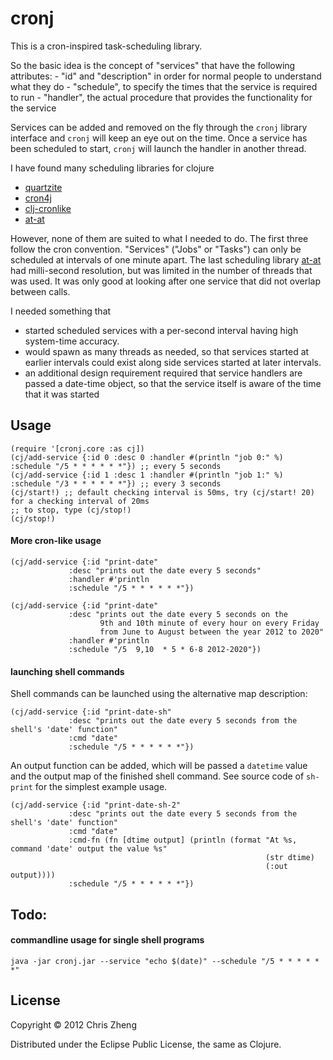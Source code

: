 # cronj

This is a cron-inspired task-scheduling library.

So the basic idea is the concept of "services" that have the following attributes:
      - "id" and "description" in order for normal people to understand what they do
      - "schedule", to specify the times that the service is required to run
      - "handler", the actual procedure that provides the functionality for the service

Services can be added and removed on the fly through the `cronj` library interface and `cronj` will keep an eye out on the time. Once a service has been scheduled to start, `cronj` will launch the handler in another thread.

I have found many scheduling libraries for clojure
  - [quartzite](https://github.com/michaelklishin/quartzite)
  - [cron4j](http://www.sauronsoftware.it/projects/cron4j)
  - [clj-cronlike](https://github.com/kognate/clj-cronlike)
  - [at-at](https://github.com/overtone/at-at)

However, none of them are suited to what I needed to do. The first three follow the cron convention. "Services" ("Jobs" or "Tasks") can only be scheduled at intervals of one minute apart.  The last scheduling library [at-at](https://github.com/overtone/at-at) had milli-second resolution, but was limited in the number of threads that was used. It was only good at looking after one service that did not overlap between calls.

I needed something that
  - started scheduled services with a per-second interval having high system-time accuracy.
  - would spawn as many threads as needed, so that services started at earlier intervals could exist along side services started at later intervals.
  - an additional design requirement required that service handlers are passed a date-time object, so that the service itself is aware of the time that it was started


## Usage
    (require '[cronj.core :as cj])
    (cj/add-service {:id 0 :desc 0 :handler #(println "job 0:" %) :schedule "/5 * * * * * *"}) ;; every 5 seconds
    (cj/add-service {:id 1 :desc 1 :handler #(println "job 1:" %) :schedule "/3 * * * * * *"}) ;; every 3 seconds
    (cj/start!) ;; default checking interval is 50ms, try (cj/start! 20) for a checking interval of 20ms
    ;; to stop, type (cj/stop!)
    (cj/stop!)


#### More cron-like usage

    (cj/add-service {:id "print-date"
                 :desc "prints out the date every 5 seconds"
                 :handler #'println
                 :schedule "/5 * * * * * *"})

    (cj/add-service {:id "print-date"
                 :desc "prints out the date every 5 seconds on the
                        9th and 10th minute of every hour on every Friday
                        from June to August between the year 2012 to 2020"
                 :handler #'println
                 :schedule "/5  9,10  * 5 * 6-8 2012-2020"})

#### launching shell commands

Shell commands can be launched using the alternative map description:

    (cj/add-service {:id "print-date-sh"
                 :desc "prints out the date every 5 seconds from the shell's 'date' function"
                 :cmd "date"
                 :schedule "/5 * * * * * *"})

An output function can be added, which will be passed a `datetime` value and the output map of the finished
shell command. See source code of `sh-print` for the simplest example usage.

    (cj/add-service {:id "print-date-sh-2"
                 :desc "prints out the date every 5 seconds from the shell's 'date' function"
                 :cmd "date"
                 :cmd-fn (fn [dtime output] (println (format "At %s, command 'date' output the value %s"
                                                             (str dtime)
                                                             (:out output))))
                 :schedule "/5 * * * * * *"})

## Todo:
#### commandline usage for single shell programs

    java -jar cronj.jar --service "echo $(date)" --schedule "/5 * * * * * *"

## License
Copyright © 2012 Chris Zheng

Distributed under the Eclipse Public License, the same as Clojure.
